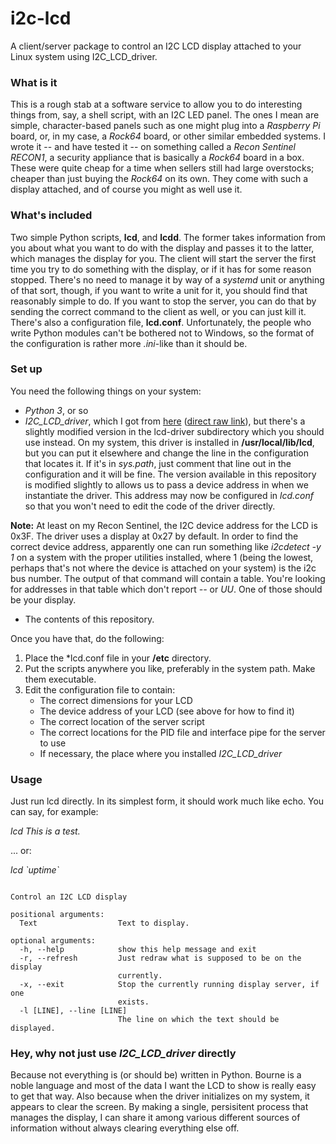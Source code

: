 # i2c-lcd
A client/server package to control an I2C LCD display attached to your Linux system using I2C_LCD_driver.

### What is it
This is a rough stab at a software service to allow you to do interesting things from, say, a shell script, with an I2C LED panel.  The ones I mean are simple, character-based panels such as one might plug into a *Raspberry Pi* board, or, in my case, a *Rock64* board, or other similar embedded systems.  I wrote it -- and have tested it -- on something called a *Recon Sentinel RECON1*, a security appliance that is basically a *Rock64* board in a box.  These were quite cheap for a time when sellers still had large overstocks; cheaper than just buying the *Rock64* on its own.  They come with such a display attached, and of course you might as well use it.

### What's included
Two simple Python scripts, **lcd**, and **lcdd**.  The former takes information from you about what you want to do with the display and passes it to the latter, which manages the display for you.  The client will start the server the first time you try to do something with the display, or if it has for some reason stopped.  There's no need to manage it by way of a *systemd* unit or anything of that sort, though, if you want to write a unit for it, you should find that reasonably simple to do.  If you want to stop the server, you can do that by sending the correct command to the client as well, or you can just kill it.  There's also a configuration file, **lcd.conf**.  Unfortunately, the people who write Python modules can't be bothered not to Windows, so the format of the configuration is rather more *.ini*-like than it should be.


### Set up
You need the following things on your system:
   * *Python 3*, or so
   * *I2C_LCD_driver*, which I got from [here](https://gist.github.com/DenisFromHR/cc863375a6e19dce359d) ([direct raw link](https://gist.githubusercontent.com/DenisFromHR/cc863375a6e19dce359d/raw/36b82e787450d127f5019a40e0a55b08bd43435a/RPi_I2C_driver.py)), but there's a slightly modified version in the lcd-driver subdirectory which you should use instead.
   On my system, this driver is installed in **/usr/local/lib/lcd**, but you can put it elsewhere and change the line in the configuration that locates it.  If it's in *sys.path*, just comment that line out in the configuration and it will be fine.  The version available in this repository is modified slightly to allows us to pass a device address in when we instantiate the driver.  This address may now be configured in *lcd.conf* so that you won't need to edit the code of the driver directly.
   
**Note:** At least on my Recon Sentinel, the I2C device address for the LCD is 0x3F. The driver uses a display at 0x27 by default.  In order to find the correct device address, apparently one can run something like *i2cdetect -y 1* on a system with the proper utilities installed, where 1 (being the lowest, perhaps that's not where the device is attached on your system) is the i2c bus number.  The output of that command will contain a table.  You're looking for addresses in that table which don't report *--* or *UU*.  One of those should be your display.


   * The contents of this repository.
   
Once you have that, do the following:
   
  1. Place the *lcd.conf file in your **/etc** directory.  
  1. Put the scripts anywhere you like, preferably in the system path.  Make them executable.  
  1. Edit the configuration file to contain:
     * The correct dimensions for your LCD
     * The device address of your LCD (see above for how to find it) 
     * The correct location of the server script
     * The correct locations for the PID file and interface pipe for the server to use
     * If necessary, the place where you installed *I2C_LCD_driver*
     
### Usage

Just run lcd directly.  In its simplest form, it should work much like echo.  You can say, for example:

*lcd This is a test.*

... or:

*lcd \`uptime\`*

```usage: lcd [-h] [-r] [-x] [-l [LINE]] [Text [Text ...]]

Control an I2C LCD display

positional arguments:
  Text                  Text to display.

optional arguments:
  -h, --help            show this help message and exit
  -r, --refresh         Just redraw what is supposed to be on the display
                        currently.
  -x, --exit            Stop the currently running display server, if one
                        exists.
  -l [LINE], --line [LINE]
                        The line on which the text should be displayed.
```
                        
### Hey, why not just use *I2C_LCD_driver* directly

Because not everything is (or should be) written in Python.  Bourne is a noble language and most of the data I want the LCD to show is really easy to get that way. Also because when the driver initializes on my system, it appears to clear the screen.  By making a single, persisitent process that manages the display, I can share it among various different sources of information without always clearing everything else off.

